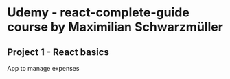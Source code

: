 # Udemy - react-complete-guide course by Maximilian Schwarzmüller

## Project 1 - React basics

App to manage expenses
 
